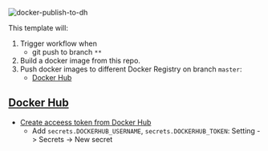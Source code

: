 ![docker-publish-to-dh](https://github.com/swaglive/docker-image-template/workflows/docker-publish-to-dh/badge.svg)

This template will:
1. Trigger workflow when
    - git push to branch `**`
2. Build a docker image from this repo.
3. Push docker images to different Docker Registry on branch `master`:
    - [Docker Hub](#docker-hub)

## [Docker Hub](https://hub.docker.com/)
- [Create acceess token from Docker Hub](https://docs.docker.com/docker-hub/access-tokens/#create-an-access-token)
    - Add `secrets.DOCKERHUB_USERNAME`, `secrets.DOCKERHUB_TOKEN`: Setting -> Secrets -> New secret
